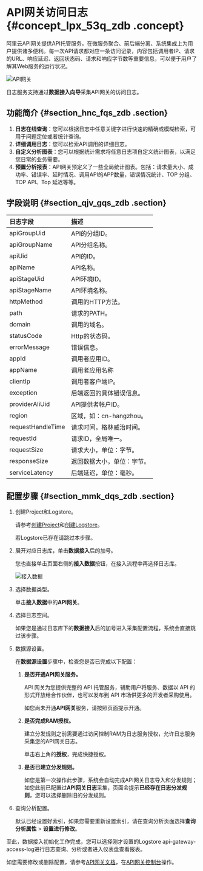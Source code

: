 # API网关访问日志 {#concept_lpx_53q_zdb .concept}

阿里云API网关提供API托管服务，在微服务聚合、前后端分离、系统集成上为用户提供诸多便利。每一次API请求都对应一条访问记录，内容包括调用者IP、请求的URL、响应延迟、返回状态码、请求和响应字节数等重要信息，可以便于用户了解其Web服务的运行状况。

![API网关](images/5402_zh-CN.png "API网关")

日志服务支持通过**数据接入向导**采集API网关的访问日志。

## 功能简介 {#section_hnc_fqs_zdb .section}

1.  **日志在线查询**：您可以根据日志中任意关键字进行快速的精确或模糊检索，可用于问题定位或者统计查询。
2.  **详细调用日志**：您可以检索API调用的详细日志。
3.  **自定义分析图表**：您可以根据统计需求将任意日志项自定义统计图表，以满足您日常的业务需要。
4.  **预置分析报表**：API网关预定义了一些全局统计图表。包括：请求量大小、成功率、错误率、延时情况、调用API的APP数量，错误情况统计、TOP 分组、TOP API、Top 延迟等等。

## 字段说明 {#section_qjv_gqs_zdb .section}

|日志字段|描述|
|:---|:-|
|apiGroupUid|API的分组ID。|
|apiGroupName|API分组名称。|
|apiUid|API的ID。|
|apiName|API名称。|
|apiStageUid|API环境ID。|
|apiStageName|API环境名称。|
|httpMethod|调用的HTTP方法。|
|path|请求的PATH。|
|domain|调用的域名。|
|statusCode|Http的状态码。|
|errorMessage|错误信息。|
|appId|调用者应用ID。|
|appName|调用者应用名称|
|clientIp|调用者客户端IP。|
|exception|后端返回的具体错误信息。|
|providerAliUid|API提供者帐户ID。|
|region|区域，如：cn-hangzhou。|
|requestHandleTime|请求时间，格林威治时间。|
|requestId|请求ID，全局唯一。|
|requestSize|请求大小，单位：字节。|
|responseSize|返回数据大小，单位：字节。|
|serviceLatency|后端延迟，单位：毫秒。|

## 配置步骤 {#section_mmk_dqs_zdb .section}

1.  创建Project和Logstore。

    请参考[创建Project](cn.zh-CN/用户指南/准备工作/操作Project.md#)和[创建Logstore](cn.zh-CN/用户指南/准备工作/操作Logstore.md#)。

    若Logstore已存在请跳过本步骤。

2.  展开对应日志库，单击**数据接入**后的加号。

    您也直接单击页面右侧的**接入数据**按钮，在接入流程中再选择日志库。

    ![接入数据](http://static-aliyun-doc.oss-cn-hangzhou.aliyuncs.com/assets/img/13062/156410346152859_zh-CN.png)

3.  选择数据类型。

    单击**接入数据**中的**API网关**。

4.  选择日志空间。

    如果您是通过日志库下的**数据接入**后的加号进入采集配置流程，系统会直接跳过该步骤。

5.  数据源设置。

    在**数据源设置**步骤中，检查您是否已完成以下配置：

    1.  **是否开通API网关服务。** 

        API 网关为您提供完整的 API 托管服务，辅助用户将服务、数据以 API 的形式开放给合作伙伴，也可以发布到 API 市场供更多的开发者采购使用。

        如您尚未开通**API网关**服务，请按照页面提示开通。

    2.  **是否完成RAM授权。** 

        建立分发规则之前需要通过访问控制RAM为日志服务授权，允许日志服务采集您的API网关日志。

        单击右上角的**授权**，完成快捷授权。

    3.  **是否已建立分发规则。** 

        如您是第一次操作此步骤，系统会自动完成API网关日志导入和分发规则；如您此前已配置过**API网关日志**采集，页面会提示**已经存在日志分发规则**，您可以选择删除旧的分发规则。

6.  查询分析配置。

    默认已经设置好索引，如果您需要重新设置索引，请在查询分析页面选择**查询分析属性** \> **设置进行修改**。


至此，数据接入初始化工作完成，您可以选择刚才设置的Logstore api-gateway-access-log进行日志查询、分析或者进入仪表盘查看报表。

如您需要修改或删除配置，请参考[API网关文档](https://help.aliyun.com/document_detail/64818.html)，在[API网关控制台](https://apigateway.console.aliyun.com/)操作。

